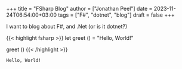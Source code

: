 +++
title = "FSharp Blog"
author = ["Jonathan Peel"]
date = 2023-11-24T06:54:00+03:00
tags = ["F#", "dotnet", "blog"]
draft = false
+++

I want to blog about F#, and .Net (or is it dotnet?)

{{< highlight fsharp >}}
let greet () = "Hello, World!"

greet ()
{{< /highlight >}}

```text
Hello, World!
```
